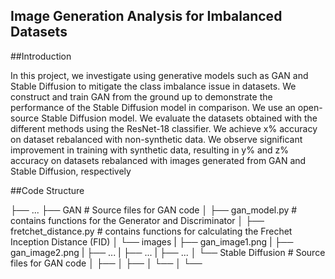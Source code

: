 ## Image Generation Analysis for Imbalanced Datasets

##Introduction

In this project, we investigate using generative models such as GAN and Stable Diffusion to mitigate the class imbalance issue in datasets. We construct and train GAN from the ground up to demonstrate the performance of the Stable Diffusion model in comparison. We use an open-source Stable Diffusion model. We evaluate the  datasets obtained with the different methods using the ResNet-18 classifier. We achieve x\% accuracy on dataset rebalanced with non-synthetic data. We observe significant improvement in training with synthetic data, resulting in y\% and z\% accuracy on datasets rebalanced with images generated from GAN and Stable Diffusion, respectively

##Code Structure

├── ...
├── GAN # Source files for GAN code
│ ├── gan_model.py # contains functions for the Generator and Discriminator
│ ├── fretchet_distance.py # contains functions for calculating the Frechet Inception Distance (FID)
│ └── images
|     ├── gan_image1.png
|     ├── gan_image2.png
|     ├── ...
|     ├── ...
|     ├── ...
│
└── Stable Diffusion # Source files for GAN code
│   ├── 
│   ├── 
│   └── 
│   └── 
